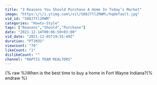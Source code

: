 ```yaml
---
title: "3 Reasons You Should Purchase A Home In Today’s Market"
image: "https:\/\/i.ytimg.com\/vi\/S08J7tl2RWM\/hqdefault.jpg"
vid_id: "S08J7tl2RWM"
categories: "Howto-Style"
tags: ["Reasons","Should","Purchase"]
date: "2021-12-14T00:06:50+03:00"
vid_date: "2021-12-05T19:55:49Z"
duration: "PT1M3S"
viewcount: "70"
likeCount: "1"
dislikeCount: ""
channel: "RAPTIS TEAM REALTORS"
---
```

{% raw %}When is the best time to buy a home in Fort Wayne Indiana?{% endraw %}
